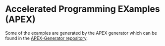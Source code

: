# Accelerated Programming EXamples (APEX)

Some of the examples are generated by the APEX generator which can be found in the [APEX-Generator repository](https://github.com/SebastianKuckuk/apex-generator).
